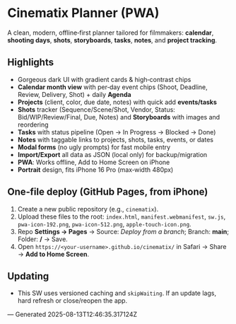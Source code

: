 # Cinematix Planner (PWA)
A clean, modern, offline‑first planner tailored for filmmakers: **calendar**, **shooting days**, **shots**, **storyboards**, **tasks**, **notes**, and **project tracking**.

## Highlights
- Gorgeous dark UI with gradient cards & high‑contrast chips
- **Calendar month view** with per‑day event chips (Shoot, Deadline, Review, Delivery, Shot) + daily **Agenda**
- **Projects** (client, color, due date, notes) with quick add **events/tasks**
- **Shots** tracker (Sequence/Scene/Shot, Vendor, Status: Bid/WIP/Review/Final, Due, Notes) and **Storyboards** with images and reordering
- **Tasks** with status pipeline (Open → In Progress → Blocked → Done)
- **Notes** with taggable links to projects, shots, tasks, events, or dates
- **Modal forms** (no ugly prompts) for fast mobile entry
- **Import/Export** all data as JSON (local only) for backup/migration
- **PWA**: Works offline, Add to Home Screen on iPhone
- **Portrait** design, fits iPhone 16 Pro (max‑width 480px)

## One‑file deploy (GitHub Pages, from iPhone)
1. Create a new public repository (e.g., `cinematix`).
2. Upload these files to the root: `index.html`, `manifest.webmanifest`, `sw.js`, `pwa-icon-192.png`, `pwa-icon-512.png`, `apple-touch-icon.png`.
3. Repo **Settings → Pages** → Source: *Deploy from a branch*; Branch: **main**; Folder: **/** → Save.
4. Open `https://<your-username>.github.io/cinematix/` in Safari → Share → **Add to Home Screen**.

## Updating
- This SW uses versioned caching and `skipWaiting`. If an update lags, hard refresh or close/reopen the app.

— Generated 2025-08-13T12:46:35.317124Z
